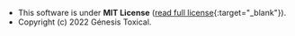 * This software is under **MIT License** ([read full license](https://github.com/genesistoxical/release-prueba/blob/master/LICENSE){:target="_blank"}).
* Copyright (c) 2022 Génesis Toxical.
